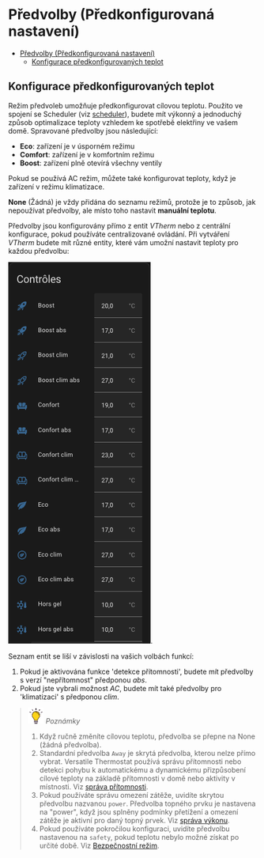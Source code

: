 # Předvolby (Předkonfigurovaná nastavení)

- [Předvolby (Předkonfigurovaná nastavení)](#předvolby-předkonfigurovaná-nastavení)
  - [Konfigurace předkonfigurovaných teplot](#konfigurace-předkonfigurovaných-teplot)

## Konfigurace předkonfigurovaných teplot

Režim předvoleb umožňuje předkonfigurovat cílovou teplotu. Použito ve spojení se Scheduler (viz [scheduler](additions.md#the-scheduler-component)), budete mít výkonný a jednoduchý způsob optimalizace teploty vzhledem ke spotřebě elektřiny ve vašem domě. Spravované předvolby jsou následující:
 - **Eco**: zařízení je v úsporném režimu
 - **Comfort**: zařízení je v komfortním režimu
 - **Boost**: zařízení plně otevírá všechny ventily

Pokud se používá AC režim, můžete také konfigurovat teploty, když je zařízení v režimu klimatizace.

**None** (Žádná) je vždy přidána do seznamu režimů, protože je to způsob, jak nepoužívat předvolby, ale místo toho nastavit **manuální teplotu**.

Předvolby jsou konfigurovány přímo z entit _VTherm_ nebo z centrální konfigurace, pokud používáte centralizované ovládání. Při vytváření _VTherm_ budete mít různé entity, které vám umožní nastavit teploty pro každou předvolbu:

![presets](images/config-preset-temp.png).

Seznam entit se liší v závislosti na vašich volbách funkcí:
1. Pokud je aktivována funkce 'detekce přítomnosti', budete mít předvolby s verzí "nepřítomnost" předponou _abs_.
2. Pokud jste vybrali možnost _AC_, budete mít také předvolby pro 'klimatizaci' s předponou _clim_.

> ![Tip](images/tips.png) _*Poznámky*_
>
> 1. Když ručně změníte cílovou teplotu, předvolba se přepne na None (žádná předvolba).
> 2. Standardní předvolba `Away` je skrytá předvolba, kterou nelze přímo vybrat. Versatile Thermostat používá správu přítomnosti nebo detekci pohybu k automatickému a dynamickému přizpůsobení cílové teploty na základě přítomnosti v domě nebo aktivity v místnosti. Viz [správa přítomnosti](feature-presence.md).
> 3. Pokud používáte správu omezení zátěže, uvidíte skrytou předvolbu nazvanou `power`. Předvolba topného prvku je nastavena na "power", když jsou splněny podmínky přetížení a omezení zátěže je aktivní pro daný topný prvek. Viz [správa výkonu](feature-power.md).
> 4. Pokud používáte pokročilou konfiguraci, uvidíte předvolbu nastavenou na `safety`, pokud teplotu nebylo možné získat po určité době. Viz [Bezpečnostní režim](feature-advanced.md#safety-mode).
